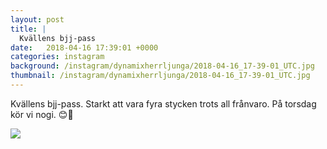 ```yaml
---
layout: post
title: |
  Kvällens bjj-pass
date:   2018-04-16 17:39:01 +0000
categories: instagram
background: /instagram/dynamixherrljunga/2018-04-16_17-39-01_UTC.jpg
thumbnail: /instagram/dynamixherrljunga/2018-04-16_17-39-01_UTC.jpg
---
```

Kvällens bjj-pass. Starkt att vara fyra stycken trots all frånvaro. På torsdag kör vi nogi. 😊🤙 



<img src='/www-dynamix-herrljunga/instagram/dynamixherrljunga/2018-04-16_17-39-01_UTC.jpg' class='img-fluid' />
